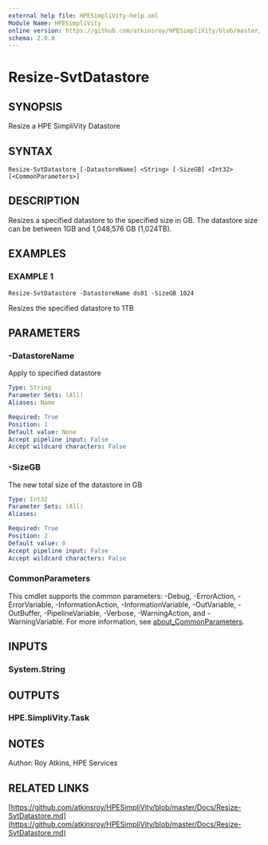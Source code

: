 ```yaml
---
external help file: HPESimpliVity-help.xml
Module Name: HPESimpliVity
online version: https://github.com/atkinsroy/HPESimpliVity/blob/master/Docs/Resize-SvtDatastore.md
schema: 2.0.0
---
```


# Resize-SvtDatastore

## SYNOPSIS
Resize a HPE SimpliVity Datastore

## SYNTAX

```
Resize-SvtDatastore [-DatastoreName] <String> [-SizeGB] <Int32> [<CommonParameters>]
```

## DESCRIPTION
Resizes a specified datastore to the specified size in GB.
The datastore size can be
between 1GB and 1,048,576 GB (1,024TB).

## EXAMPLES

### EXAMPLE 1
```
Resize-SvtDatastore -DatastoreName ds01 -SizeGB 1024
```

Resizes the specified datastore to 1TB

## PARAMETERS

### -DatastoreName
Apply to specified datastore

```yaml
Type: String
Parameter Sets: (All)
Aliases: Name

Required: True
Position: 1
Default value: None
Accept pipeline input: False
Accept wildcard characters: False
```

### -SizeGB
The new total size of the datastore in GB

```yaml
Type: Int32
Parameter Sets: (All)
Aliases:

Required: True
Position: 2
Default value: 0
Accept pipeline input: False
Accept wildcard characters: False
```

### CommonParameters
This cmdlet supports the common parameters: -Debug, -ErrorAction, -ErrorVariable, -InformationAction, -InformationVariable, -OutVariable, -OutBuffer, -PipelineVariable, -Verbose, -WarningAction, and -WarningVariable. For more information, see [about_CommonParameters](http://go.microsoft.com/fwlink/?LinkID=113216).

## INPUTS

### System.String
## OUTPUTS

### HPE.SimpliVity.Task
## NOTES
Author: Roy Atkins, HPE Services

## RELATED LINKS

[https://github.com/atkinsroy/HPESimpliVity/blob/master/Docs/Resize-SvtDatastore.md](https://github.com/atkinsroy/HPESimpliVity/blob/master/Docs/Resize-SvtDatastore.md)

